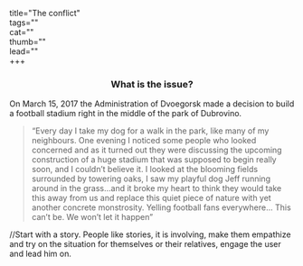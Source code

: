 title="The conflict"  
tags=""  
cat=""  
thumb=""  
lead=""  
+++  

<h3 style="text-align:center;">What is the issue? </h3>
 
On March 15, 2017 the Administration of Dvoegorsk made a decision to build a football stadium right in the middle of the park of Dubrovino.

> “Every day I take my dog for a walk in the park, like many of my neighbours. One evening I noticed some people who looked concerned and as it turned out they were discussing the upcoming construction of a huge stadium that was supposed to begin really soon, and I couldn’t believe it. I looked at the blooming fields surrounded by towering oaks, I saw my playful dog Jeff running around in the grass...and it broke my heart to think they would take this away from us and replace this quiet piece of nature with yet another concrete monstrosity. Yelling football fans everywhere... This can’t be. We won’t let it happen”

//Start with a story. People like stories, it is involving, make them empathize and try on the situation for themselves or their relatives, engage the user and lead him on.

